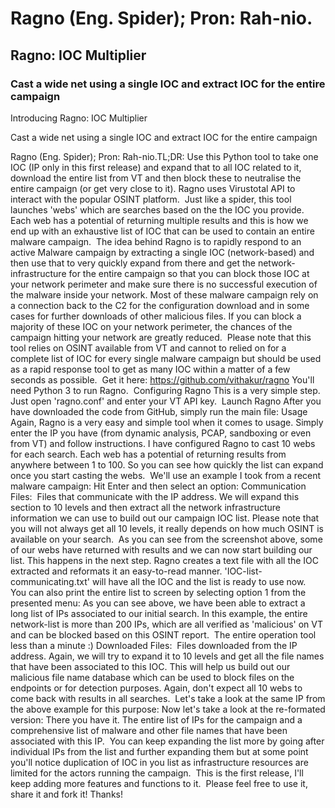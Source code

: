 # Ragno (Eng. Spider); Pron: Rah-nio.
## Ragno: IOC Multiplier
### Cast a wide net using a single IOC and extract IOC for the entire campaign

Introducing Ragno: IOC Multiplier

Cast a wide net using a single IOC and extract IOC for the entire campaign

Ragno (Eng. Spider); Pron: Rah-nio.TL;DR: Use this Python tool to take one IOC (IP only in this first release) and expand that to all IOC related to it, download the entire list from VT and then block these to neutralise the entire campaign (or get very close to it).
Ragno uses Virustotal API to interact with the popular OSINT platform. 
Just like a spider, this tool launches 'webs' which are searches based on the the IOC you provide. Each web has a potential of returning multiple results and this is how we end up with an exhaustive list of IOC that can be used to contain an entire malware campaign. 
The idea behind Ragno is to rapidly respond to an active Malware campaign by extracting a single IOC (network-based) and then use that to very quickly expand from there and get the network-infrastructure for the entire campaign so that you can block those IOC at your network perimeter and make sure there is no successful execution of the malware inside your network. Most of these malware campaign rely on a connection back to the C2 for the configuration download and in some cases for further downloads of other malicious files. If you can block a majority of these IOC on your network perimeter, the chances of the campaign hitting your network are greatly reduced. 
Please note that this tool relies on OSINT available from VT and cannot to relied on for a complete list of IOC for every single malware campaign but should be used as a rapid response tool to get as many IOC within a matter of a few seconds as possible. 
Get it here: https://github.com/vithakur/ragno
You'll need Python 3 to run Ragno. 
Configuring Ragno
This is a very simple step. Just open 'ragno.conf' and enter your VT API key. 
Launch Ragno
After you have downloaded the code from GitHub, simply run the main file:
Usage
Again, Ragno is a very easy and simple tool when it comes to usage. Simply enter the IP you have (from dynamic analysis, PCAP, sandboxing or even from VT) and follow instructions. I have configured Ragno to cast 10 webs for each search. Each web has a potential of returning results from anywhere between 1 to 100. So you can see how quickly the list can expand once you start casting the webs. 
We'll use an example I took from a recent malware campaign:
Hit Enter and then select an option:
Communication Files: 
Files that communicate with the IP address. We will expand this section to 10 levels and then extract all the network infrastructure information we can use to build out our campaign IOC list. Please note that you will not always get all 10 levels, it really depends on how much OSINT is available on your search. 
As you can see from the screenshot above, some of our webs have returned with results and we can now start building our list. This happens in the next step.
Ragno creates a text file with all the IOC extracted and reformats it an easy-to-read manner. 'IOC-list-communicating.txt' will have all the IOC and the list is ready to use now. 
You can also print the entire list to screen by selecting option 1 from the presented menu:
As you can see above, we have been able to extract a long list of IPs associated to our initial search. In this example, the entire network-list is more than 200 IPs, which are all verified as 'malicious' on VT and can be blocked based on this OSINT report. 
The entire operation tool less than a minute :)
Downloaded Files: 
Files downloaded from the IP address. Again, we will try to expand it to 10 levels and get all the file names that have been associated to this IOC. This will help us build out our malicious file name database which can be used to block files on the endpoints or for detection purposes. Again, don't expect all 10 webs to come back with results in all searches. 
Let's take a look at the same IP from the above example for this purpose:
Now let's take a look at the re-formated version:
There you have it. The entire list of IPs for the campaign and a comprehensive list of malware and other file names that have been associated with this IP. 
You can keep expanding the list more by going after individual IPs from the list and further expanding them but at some point you'll notice duplication of IOC in you list as infrastructure resources are limited for the actors running the campaign. 
This is the first release, I'll keep adding more features and functions to it. 
Please feel free to use it, share it and fork it!
Thanks!
